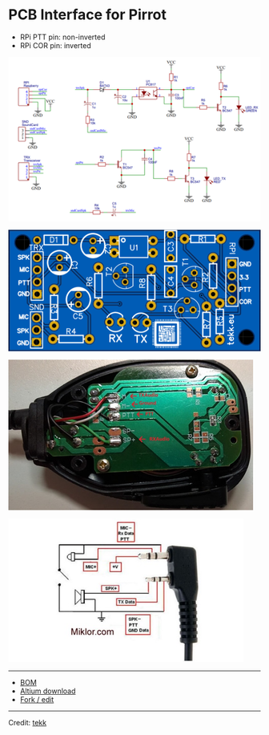 # PCB Interface for Pirrot

- RPi PTT pin: non-inverted
- RPi COR pin: inverted

![Schematic](schematic.png)

![PCB](pcb.png)

![Mic](micconnections.jpg)

![Pinout](pinout.jpg)

---
- [BOM](bom.csv)
- [Altium download](RPi_Repeater_Board_Altium.pcbdoc)
- [Fork / edit](https://easyeda.com/integrac/rpi-repeater)

---
Credit: [tekk](https://github.com/tekk)

